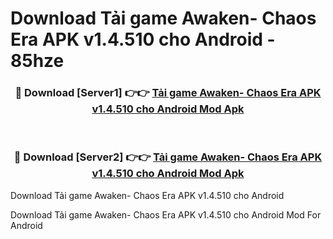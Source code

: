 # Download Tải game Awaken- Chaos Era APK v1.4.510 cho Android - 85hze


<div align="center">
<h3>🔴 Download [Server1] 👉👉 <a href="https://apk-comot.site?title=Tải_game_Awaken-_Chaos_Era_APK_v1.4.510_cho_Android">Tải game Awaken- Chaos Era APK v1.4.510 cho Android Mod Apk</a></h3><br>
<h3>🔴 Download [Server2] 👉👉 <a href="https://apk-comot.site?title=Tải_game_Awaken-_Chaos_Era_APK_v1.4.510_cho_Android">Tải game Awaken- Chaos Era APK v1.4.510 cho Android Mod Apk</a></h3>
</div>



Download Tải game Awaken- Chaos Era APK v1.4.510 cho Android 

Download Tải game Awaken- Chaos Era APK v1.4.510 cho Android Mod For Android